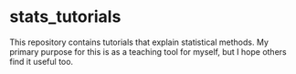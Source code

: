 # stats_tutorials
This repository contains tutorials that explain statistical methods. My primary purpose for this is as a teaching tool for myself, but I hope others find it useful too.

